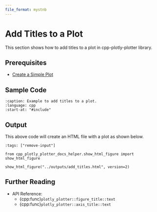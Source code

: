 ```yaml
---
file_format: mystnb
---
```


# Add Titles to a Plot

This section shows how to add titles to a plot in cpp-plotly-plotter library.

## Prerequisites

- [Create a Simple Plot](create_simple_plot.md)

## Sample Code

```{literalinclude} /../../../examples/add_titles.cpp
:caption: Example to add titles to a plot.
:language: cpp
:start-at: "#include"
```

## Output

This above code will create an HTML file with a plot as shown below.

```{code-cell}
:tags: ["remove-input"]

from cpp_plotly_plotter_docs_helper.show_html_figure import show_html_figure

show_html_figure("../outputs/add_titles.html", version=2)
```

## Further Reading

- API Reference:
  - {cpp:func}`plotly_plotter::figure_title::text`
  - {cpp:func}`plotly_plotter::axis_title::text`
